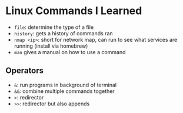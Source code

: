 # Linux Commands I Learned
* `file`: determine the type of a file
* `history`: gets a history of commands ran
* `nmap <ip>`: short for network map, can run to see what services are running (install via homebrew)
* `man` gives a manual on how to use a command

## Operators
* `&`: run programs in background of terminal
* `&&`: combine multiple commands together
* `>`: redirector
* `>>`: redirector but also appends
